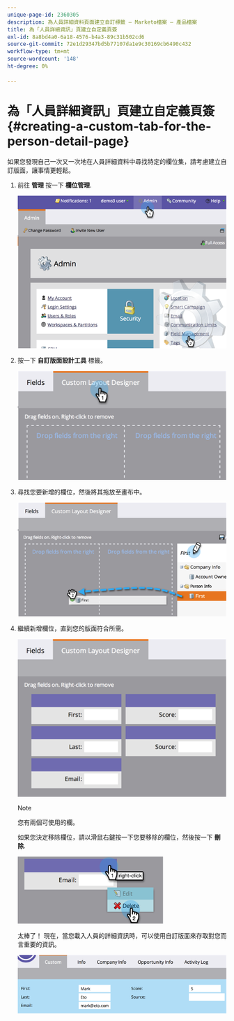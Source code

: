 ```yaml
---
unique-page-id: 2360305
description: 為人員詳細資料頁面建立自訂標籤 — Marketo檔案 — 產品檔案
title: 為「人員詳細資訊」頁建立自定義頁簽
exl-id: 8a8bd4a0-6a18-4576-b4a3-89c31b502cd6
source-git-commit: 72e1d29347bd5b77107da1e9c30169cb6490c432
workflow-type: tm+mt
source-wordcount: '148'
ht-degree: 0%

---
```


# 為「人員詳細資訊」頁建立自定義頁簽 {#creating-a-custom-tab-for-the-person-detail-page}

如果您發現自己一次又一次地在人員詳細資料中尋找特定的欄位集，請考慮建立自訂版面，讓事情更輕鬆。

1. 前往 **管理** 按一下 **欄位管理**.

   ![](assets/image2014-9-16-16-3a41-3a41.png)

1. 按一下 **自訂版面設計工具** 標籤。

   ![](assets/image2014-9-16-16-3a41-3a55.png)

1. 尋找您要新增的欄位，然後將其拖放至畫布中。

   ![](assets/three-1.png)

1. 繼續新增欄位，直到您的版面符合所需。

   ![](assets/image2014-9-16-16-3a42-3a25.png)

   >[!NOTE]
   >
   >您有兩個可使用的欄。

   如果您決定移除欄位，請以滑鼠右鍵按一下您要移除的欄位，然後按一下 **刪除**.

   ![](assets/image2014-9-16-16-3a43-3a56.png)

   太棒了！ 現在，當您載入人員的詳細資訊時，可以使用自訂版面來存取對您而言重要的資訊。

   ![](assets/six-1.png)
